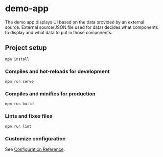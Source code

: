 # demo-app
The demo app displays UI based on the data provided by an external source. External source(JSON file used for data) decides what components to display and what data to put in those components.

## Project setup
```
npm install
```

### Compiles and hot-reloads for development
```
npm run serve
```

### Compiles and minifies for production
```
npm run build
```

### Lints and fixes files
```
npm run lint
```

### Customize configuration
See [Configuration Reference](https://cli.vuejs.org/config/).
